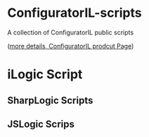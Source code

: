 # ConfiguratorIL-scripts
A collection of ConfiguratorIL public scripts

([more details, ConfiguratorIL prodcut Page](https://gotitsrl.com/configuratoril/))


# iLogic Script


## SharpLogic Scripts


## JSLogic Scrips


